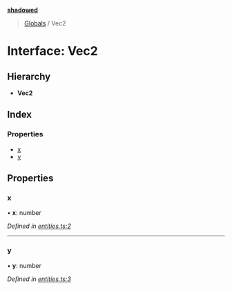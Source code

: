 **[shadowed](../README.md)**

> [Globals](../README.md) / Vec2

# Interface: Vec2

## Hierarchy

* **Vec2**

## Index

### Properties

* [x](vec2.md#x)
* [y](vec2.md#y)

## Properties

### x

•  **x**: number

*Defined in [entities.ts:2](https://github.com/MD4/shadowed/blob/bb32e8b/src/entities.ts#L2)*

___

### y

•  **y**: number

*Defined in [entities.ts:3](https://github.com/MD4/shadowed/blob/bb32e8b/src/entities.ts#L3)*
